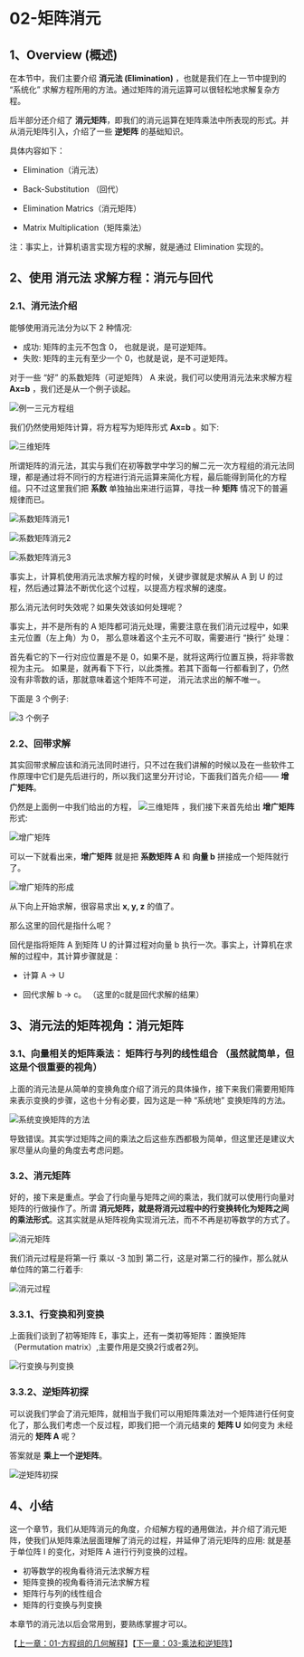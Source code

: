 # 02-矩阵消元

## 1、Overview (概述)

在本节中，我们主要介绍 <b>消元法 (Elimination)</b> ，也就是我们在上一节中提到的 “系统化” 求解方程所用的方法。通过矩阵的消元运算可以很轻松地求解复杂方程。

后半部分还介绍了 <b>消元矩阵</b>，即我们的消元运算在矩阵乘法中所表现的形式。并从消元矩阵引入，介绍了一些 <b>逆矩阵</b> 的基础知识。

具体内容如下：

* Elimination（消元法）

* Back-Substitution （回代）

* Elimination Matrics（消元矩阵）

* Matrix Multiplication（矩阵乘法）

注：事实上，计算机语言实现方程的求解，就是通过 Elimination 实现的。

## 2、使用 消元法 求解方程：消元与回代

### 2.1、消元法介绍

能够使用消元法分为以下 2 种情况: 
* 成功: 矩阵的主元不包含 0， 也就是说，是可逆矩阵。
* 失败: 矩阵的主元有至少一个 0，也就是说，是不可逆矩阵。

对于一些 “好” 的系数矩阵（可逆矩阵） A 来说，我们可以使用消元法来求解方程 <b>Ax=b</b> ，我们还是从一个例子谈起。

![例一三元方程组](../images/02/LA_2_1.png)

我们仍然使用矩阵计算，将方程写为矩阵形式 <b>Ax=b</b> 。如下: 

![三维矩阵](../images/02/LA_2_2.png)

所谓矩阵的消元法，其实与我们在初等数学中学习的解二元一次方程组的消元法同理，都是通过将不同行的方程进行消元运算来简化方程，最后能得到简化的方程组。只不过这里我们把 <b>系数</b> 单独抽出来进行运算，寻找一种 <b>矩阵</b> 情况下的普遍规律而已。

![系数矩阵消元1](../images/02/LA_2_3.jpg)

![系数矩阵消元2](../images/02/LA_2_4.jpg)

![系数矩阵消元3](../images/02/LA_2_5.jpg)

事实上，计算机使用消元法求解方程的时候，关键步骤就是求解从 A 到 U 的过程，然后通过算法不断优化这个过程，以提高方程求解的速度。

那么消元法何时失效呢？如果失效该如何处理呢？

事实上，并不是所有的 A 矩阵都可消元处理，需要注意在我们消元过程中，如果主元位置（左上角）为 0，
那么意味着这个主元不可取，需要进行 “换行” 处理：

首先看它的下一行对应位置是不是 0，如果不是，就将这两行位置互换，将非零数视为主元。
如果是，就再看下下行，以此类推。若其下面每一行都看到了，仍然没有非零数的话，那就意味着这个矩阵不可逆，
消元法求出的解不唯一。


下面是 3 个例子: 

![3 个例子](../images/02/LA_2_6.png)

### 2.2、回带求解

其实回带求解应该和消元法同时进行，只不过在我们讲解的时候以及在一些软件工作原理中它们是先后进行的，所以我们这里分开讨论，下面我们首先介绍—— **增广矩阵**。

仍然是上面例一中我们给出的方程， ![三维矩阵](../images/02/LA_2_2.png) ，我们接下来首先给出 **增广矩阵** 形式: 

![增广矩阵](../images/02/LA_2_7.png)

可以一下就看出来，**增广矩阵** 就是把 **系数矩阵 A** 和 **向量 b** 拼接成一个矩阵就行了。

![增广矩阵的形成](../images/02/LA_2_8.png)

从下向上开始求解，很容易求出 **x, y, z** 的值了。

那么这里的回代是指什么呢？

回代是指将矩阵 A 到矩阵 U 的计算过程对向量 b 执行一次。事实上，计算机在求解的过程中，其计算步骤就是：

* 计算 A -> U

* 回代求解 b -> c。 （这里的c就是回代求解的结果） 


## 3、消元法的矩阵视角：消元矩阵

### 3.1、向量相关的矩阵乘法： **矩阵行与列的线性组合** （虽然就简单，但这是个很重要的视角）

上面的消元法是从简单的变换角度介绍了消元的具体操作，接下来我们需要用矩阵来表示变换的步骤，这也十分有必要，因为这是一种 “系统地” 变换矩阵的方法。

![系统变换矩阵的方法](../images/02/LA_2_9.png)

导致错误。其实学过矩阵之间的乘法之后这些东西都极为简单，但这里还是建议大家尽量从向量的角度去考虑问题。

### 3.2、消元矩阵

好的，接下来是重点。学会了行向量与矩阵之间的乘法，我们就可以使用行向量对矩阵的行做操作了。所谓 **消元矩阵，就是将消元过程中的行变换转化为矩阵之间的乘法形式**。这其实就是从矩阵视角实现消元法，而不不再是初等数学的方式了。

![消元矩阵](../images/02/LA_2_10.png)

我们消元过程是将第一行 乘以 -3 加到 第二行，这是对第二行的操作，那么就从单位阵的第二行着手: 

![消元过程](../images/02/LA_2_11.png)

### 3.3.1、行变换和列变换

上面我们谈到了初等矩阵 E，事实上，还有一类初等矩阵：置换矩阵（Permutation matrix）,主要作用是交换2行或者2列。

![行变换与列变换](../images/02/LA_2_12.png)

### 3.3.2、逆矩阵初探

可以说我们学会了消元矩阵，就相当于我们可以用矩阵乘法对一个矩阵进行任何变化了，那么我们考虑一个反过程，即我们把一个消元结束的 **矩阵 U** 如何变为 未经消元的 **矩阵 A** 呢？

答案就是 **乘上一个逆矩阵**。

![逆矩阵初探](../images/02/LA_2_13.png)

## 4、小结

这一个章节，我们从矩阵消元的角度，介绍解方程的通用做法，并介绍了消元矩阵，使我们从矩阵乘法层面理解了消元的过程，并延伸了消元矩阵的应用: 就是基于单位阵 I 的变化，对矩阵 A 进行行列变换的过程。

* 初等数学的视角看待消元法求解方程
* 矩阵变换的视角看待消元法求解方程
* 矩阵行与列的线性组合
* 矩阵的行变换与列变换

本章节的消元法以后会常用到，要熟练掌握才可以。

【[上一章：01-方程组的几何解释](../01-方程组的几何解释/01-方程组的几何解释.md)】【[下一章：03-乘法和逆矩阵](../03-乘法和逆矩阵/03-乘法和逆矩阵.md)】
